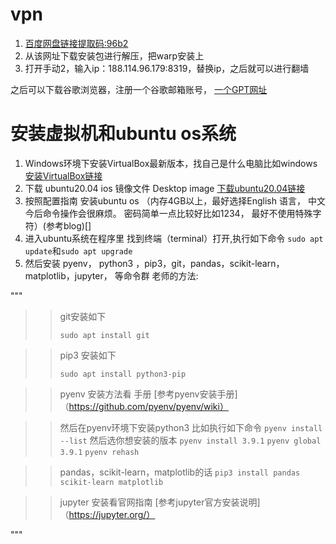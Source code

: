 # vpn
1. [百度网盘链接提取码:96b2](https://wwrx.lanzoum.com/icTU70uuwe5c)
2. 从该网址下载安装包进行解压，把warp安装上
3. 打开手动2，输入ip：188.114.96.179:8319，替换ip，之后就可以进行翻墙

之后可以下载谷歌浏览器，注册一个谷歌邮箱账号，
[一个GPT网址](https://poe.com/ChatGPT)


# 安装虚拟机和ubuntu os系统
1. Windows环境下安装VirtualBox最新版本，找自己是什么电脑比如windows [ 安装VirtualBox链接](https://www.oracle.com/jp/virtualization/technologies/vm/downloads/virtualbox-downloads.html)
2. 下载 ubuntu20.04 ios 镜像文件 Desktop image [下载ubuntu20.04链接](https://releases.ubuntu.com/focal/)
3. 按照配置指南 安装ubuntu os （内存4GB以上，最好选择English 语言， 中文今后命令操作会很麻烦。 密码简单一点比较好比如1234， 最好不使用特殊字符）(参考blog)[]
4. 进入ubuntu系统在程序里 找到终端（terminal）打开,执行如下命令 `sudo apt update`和`sudo apt upgrade`
5. 然后安装 pyenv， python3 ，pip3，git，pandas，scikit-learn，matplotlib，jupyter， 等命令群
老师的方法:

"""

>>git安装如下
>>
>>`sudo apt install git`

>>pip3 安装如下
>>
>>`sudo apt install python3-pip`

>>pyenv 安装方法看 手册 
>>[参考pyenv安装手册]（https://github.com/pyenv/pyenv/wiki）

>>然后在pyenv环境下安装python3
>>比如执行如下命令
>>`pyenv install --list`
>>然后选你想安装的版本
>>`pyenv install 3.9.1`
>>`pyenv global 3.9.1`
>>`pyenv rehash`

>>pandas，scikit-learn，matplotlib的话
>>`pip3 install pandas scikit-learn matplotlib`

>>jupyter 安装看官网指南
>>[参考jupyter官方安装说明]（https://jupyter.org/）
       
"""



